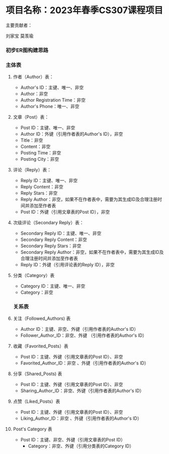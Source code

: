 # 项目名称：2023年春季CS307课程项目

主要贡献者： 

刘家宝 莫羡瑜

### 初步ER图构建思路

   ###      主体表

1. 作者（Author）表：

   - Author's ID：主键、唯一、非空
   - Author：非空
   - Author Registration Time：非空
   - Author's Phone：唯一、非空

2. 文章（Post）表：

   - Post ID：主键、唯一、非空
   - Author ID：外键（引用作者表的Author's ID），非空
   - Title：非空
   - Content：非空
   - Posting Time：非空
   - Posting City：非空

3. 评论（Reply）表：

   - Reply ID：主键、唯一、非空
   - Reply Content：非空
   - Reply Stars：非空
   - Reply Author：非空，如果不在作者表中，需要为其生成ID及合理注册时间并添加至作者表
   - Post ID：外键（引用文章表的Post ID），非空

4. 次级评论（Secondary Reply）表：

   - Secondary Reply ID：主键、唯一、非空
   - Secondary Reply Content：非空
   - Secondary Reply Stars：非空
   - Secondary Reply Author：非空，如果不在作者表中，需要为其生成ID及合理注册时间并添加至作者表
   - Reply ID：外键（引用评论表的Reply ID），非空

5. 分类（Category）表

   - Category ID：主键、唯一、非空
   - Category：非空

   ### 关系表

6. 关注（Followed_Authors) 表

   - Author ID：主键、非空、外键（引用作者表的Author's ID）
   - Follower_Author_ID：非空、外键 （引用作者表的Author's ID）

7. 收藏（Favorited_Posts）表

   - Post ID：主键、外键（引用文章表的Post ID）、非空
   - Favorited_Author_ID：非空 、外键（引用作者表的Author's ID）

8. 分享（Shared_Posts) 表

   - Post ID：主键、外键（引用文章表的Post ID）、非空
   - Sharing_Author_ID：非空、外键（引用作者表的Author's ID）

9. 点赞（Liked_Posts）表

   - Post ID：主键、外键（引用文章表的Post ID）、非空
   - Liking_Author_ID：非空 、外键（引用作者表的Author's ID）

10. Post's Category 表

    - Post ID：主键、非空、外键（引用文章表的Post ID）
       - Category：非空、外键（引用分类表的Category ID）
